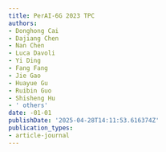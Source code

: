 ```yaml
---
title: PerAI-6G 2023 TPC
authors:
- Donghong Cai
- Dajiang Chen
- Nan Chen
- Luca Davoli
- Yi Ding
- Fang Fang
- Jie Gao
- Huayue Gu
- Ruibin Guo
- Shisheng Hu
- ' others'
date: -01-01
publishDate: '2025-04-28T14:11:53.616374Z'
publication_types:
- article-journal
---
```

